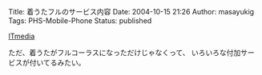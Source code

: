 Title: 着うたフルのサービス内容
Date: 2004-10-15 21:26
Author: masayukig
Tags: PHS-Mobile-Phone
Status: published

[ITmedia](http://www.itmedia.co.jp/mobile/articles/0410/13/news090.html)

ただ、着うたがフルコーラスになっただけじゃなくって、
いろいろな付加サービスが付いてるみたい。

